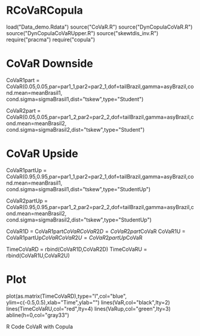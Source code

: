 # RCoVaRCopula
load("Data_demo.Rdata")
source("CoVaR.R")
source("DynCopulaCoVaR.R")
source("DynCopulaCoVaRUpper.R")
source("skewtdis_inv.R")
require("pracma")
require("copula")

# CoVaR Downside

CoVaR1part = CoVaR(0.05,0.05,par=par1_1,par2=par2_1,dof=tailBrazil,gamma=asyBrazil,cond.mean=meanBrasil1,
             cond.sigma=sigmaBrasil1,dist="tskew",type="Student")

CoVaR2part = CoVaR(0.05,0.05,par=par1_2,par2=par2_2,dof=tailBrazil,gamma=asyBrazil,cond.mean=meanBrasil2,
             cond.sigma=sigmaBrasil2,dist="tskew",type="Student")
# CoVaR Upside

CoVaR1partUp = CoVaR(0.95,0.95,par=par1_1,par2=par2_1,dof=tailBrazil,gamma=asyBrazil,cond.mean=meanBrasil1,
               cond.sigma=sigmaBrasil1,dist="tskew",type="StudentUp")

CoVaR2partUp = CoVaR(0.95,0.95,par=par1_2,par2=par2_2,dof=tailBrazil,gamma=asyBrazil,cond.mean=meanBrasil2,
               cond.sigma=sigmaBrasil2,dist="tskew",type="StudentUp")

CoVaR1D = CoVaR1part$CoVaR
CoVaR2D = CoVaR2part$CoVaR
CoVaR1U = CoVaR1partUp$CoVaR
CoVaR2U = CoVaR2partUp$CoVaR

TimeCoVaRD = rbind(CoVaR1D,CoVaR2D)
TimeCoVaRU = rbind(CoVaR1U,CoVaR2U)

# Plot
plot(as.matrix(TimeCoVaRD),type="l",col="blue",
     ylim=c(-0.5,0.5),xlab="Time",ylab="")
lines(VaR,col="black",lty=2)
lines(TimeCoVaRU,col="red",lty=4)
lines(VaRup,col="green",lty=3)
abline(h=0,col="gray33")

R Code CoVaR with Copula
